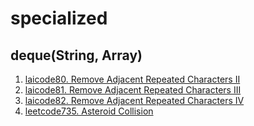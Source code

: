 # specialized

## deque(String, Array)
1. [laicode80. Remove Adjacent Repeated Characters II](https://github.com/wangxinyiu/execise_solution/blob/main/laicode80.%20Remove%20Adjacent%20Repeated%20Characters%20II.md)
2. [laicode81. Remove Adjacent Repeated Characters III](https://github.com/wangxinyiu/execise_solution/blob/main/laicode81.%20Remove%20Adjacent%20Repeated%20Characters%20III.md)
3. [laicode82. Remove Adjacent Repeated Characters IV](https://github.com/wangxinyiu/execise_solution/blob/main/laicode82.%20Remove%20Adjacent%20Repeated%20Characters%20IV.md)
4. [leetcode735. Asteroid Collision](https://github.com/wangxinyiu/execise_solution/blob/main/leetcode735.%20Asteroid%20Collision.md)
